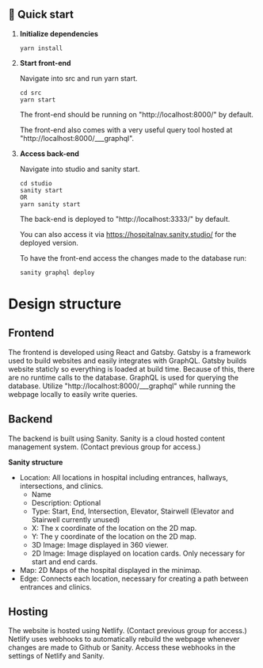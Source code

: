 ## 🚀 Quick start

1.  **Initialize dependencies**

    ```shell
    yarn install
    ```

2.  **Start front-end**

    Navigate into src and run yarn start.

    ```shell
    cd src
    yarn start
    ```

    The front-end should be running on "http://localhost:8000/" by default.

    The front-end also comes with a very useful query tool hosted at "http://localhost:8000/___graphql".

4.  **Access back-end**

    Navigate into studio and sanity start.

    ```shell
    cd studio
    sanity start
    OR
    yarn sanity start
    ```

    The back-end is deployed to "http://localhost:3333/" by default.

    You can also access it via https://hospitalnav.sanity.studio/ for the deployed version.

    To have the front-end access the changes made to the database run:
    
    ```shell
    sanity graphql deploy
    ```

# Design structure

## Frontend
The frontend is developed using React and Gatsby.
Gatsby is a framework used to build websites and easily integrates with GraphQL. Gatsby builds website staticly so everything is loaded at build time.
Because of this, there are no runtime calls to the database.
GraphQL is used for querying the database. Utilize "http://localhost:8000/___graphql" while running the webpage locally to easily write queries.

## Backend
The backend is built using Sanity. Sanity is a cloud hosted content management system. (Contact previous group for access.)

**Sanity structure**
* Location: All locations in hospital including entrances, hallways, intersections, and clinics.
    * Name
    * Description: Optional
    * Type: Start, End, Intersection, Elevator, Stairwell (Elevator and Stairwell currently unused)
    * X: The x coordinate of the location on the 2D map.
    * Y: The y coordinate of the location on the 2D map.
    * 3D Image: Image displayed in 360 viewer.
    * 2D Image: Image displayed on location cards. Only necessary for start and end cards.
* Map: 2D Maps of the hospital displayed in the minimap.
* Edge: Connects each location, necessary for creating a path between entrances and clinics.

## Hosting
The website is hosted using Netlify. (Contact previous group for access.)
Netlify uses webhooks to automatically rebuild the webpage whenever changes are made to Github or Sanity. Access these webhooks in the settings of Netlify and Sanity.

    
